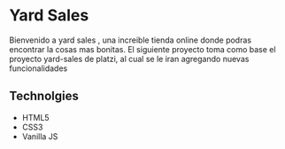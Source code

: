 # Yard Sales

Bienvenido a yard sales , una increible tienda online donde podras encontrar la cosas mas bonitas.
El siguiente proyecto toma como base el proyecto yard-sales de platzi, al cual se le iran agregando nuevas funcionalidades

## Technolgies
- HTML5
- CSS3
- Vanilla JS
